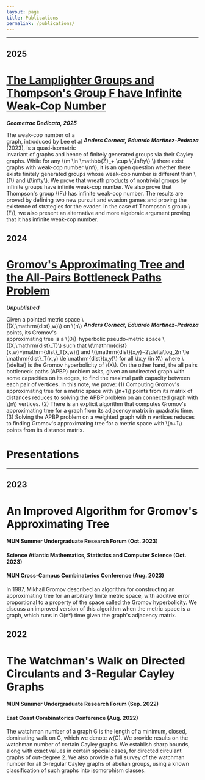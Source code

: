 ```yaml
---
layout: page
title: Publications
permalink: /publications/
---
```


---

## 2025

<div class="stylebox" markdown="1">

# [The Lamplighter Groups and Thompson's Group F have Infinite Weak-Cop Number](https://doi.org/10.1007/s10711-025-00991-x)

<p style="text-align:left;" markdown="1">

***Geometrae Dedicata, 2025***

<span style="float:right;" markdown="1">

***Anders Cornect, Eduardo Martinez-Pedroza***

</span>

</p>

The weak-cop number of a graph, introduced by Lee et al (2023), is a quasi-isometric invariant of graphs and hence of finitely generated groups via their Cayley graphs. While for any \\(m \in \mathbb{Z}_+ \cup \\{\infty\\} \\) there exist graphs with weak-cop number \\(m\\), it is an open question whether there exists finitely generated groups whose weak-cop number is different than \\(1\\) and \\(\infty\\). We prove that wreath products of nontrivial groups by infinite groups have infinite weak-cop number. We also prove that Thompson's group \\(F\\) has infinite weak-cop number. The results are proved by defining two new pursuit and evasion games and proving the existence of strategies for the evader. In the case of Thompson's group \\(F\\), we also present an alternative and more algebraic argument proving that it has infinite weak-cop number.

</div>

## 2024

<div class="stylebox" markdown="1">

# [Gromov's Approximating Tree and the All-Pairs Bottleneck Paths Problem](https://arxiv.org/abs/2408.05338)

<p style="text-align:left;" markdown="1">

***Unpublished***

<span style="float:right;" markdown="1">

***Anders Cornect, Eduardo Martinez-Pedroza***

</span>

</p>

Given a pointed metric space \\((X,\mathrm{dist},w)\\) on \\(n\\) points, its Gromov's approximating tree is a \\(0\\)-hyperbolic pseudo-metric space \\((X,\mathrm{dist}_T)\\) such that \\(\mathrm{dist}(x,w)=\mathrm{dist}_T(x,w)\\) and \\(\mathrm{dist}(x,y)−2\delta\log_2n \le \mathrm{dist}_T(x,y) \le \mathrm{dist}(x,y)\\) for all \\(x,y \in X\\) where \\(\delta\\) is the Gromov hyperbolicity of \\(X\\). On the other hand, the all pairs bottleneck paths (APBP) problem asks, given an undirected graph with some capacities on its edges, to find the maximal path capacity between each pair of vertices. In this note, we prove: (1) Computing Gromov's approximating tree for a metric space with \\(n+1\\) points from its matrix of distances reduces to solving the APBP problem on an connected graph with \\(n\\) vertices. (2) There is an explicit algorithm that computes Gromov's approximating tree for a graph from its adjacency matrix in quadratic time. (3) Solving the APBP problem on a weighted graph with n vertices reduces to finding Gromov's approximating tree for a metric space with \\(n+1\\) points from its distance matrix. 

</div>

# Presentations
---

## 2023

<div class="stylebox" markdown="1">

# An Improved Algorithm for Gromov's Approximating Tree

#### MUN Summer Undergraduate Research Forum (Oct. 2023) <br>
#### Science Atlantic Mathematics, Statistics and Computer Science (Oct. 2023) <br>
#### MUN Cross-Campus Combinatorics Conference (Aug. 2023) <br>

In 1987, Mikhail Gromov described an algorithm for constructing an approximating tree for an arbitrary finite metric space, with additive error proportional to a property of the space called the Gromov hyperbolicity. We discuss an improved version of this algorithm when the metric space is a graph, which runs in O(n²) time given the graph's adjacency matrix.

</div>

## 2022

<div class="stylebox" markdown="1">

# The Watchman's Walk on Directed Circulants and 3-Regular Cayley Graphs

#### MUN Summer Undergraduate Research Forum (Sep. 2022) <br>
#### East Coast Combinatorics Conference (Aug. 2022)

The watchman number of a graph G is the length of a minimum, closed, dominating walk on G, which we denote w(G). We provide results on the watchman number of certain Cayley graphs. We establish sharp bounds, along with exact values in certain special cases, for directed circulant graphs of out-degree 2. We also provide a full survey of the watchman number for all 3-regular Cayley graphs of abelian groups, using a known classification of such graphs into isomorphism classes.

</div>